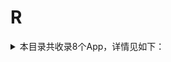 # R
<details>
<summary>
本目录共收录8个App，详情见如下：
</summary>

- [reddit](https://quantumult.app/x/open-app/add-resource?remote-resource=%7B%22rewrite_remote%22%3A%20%5B%22https%3A%2F%2Fraw.githubusercontent.com%2Fzirawell%2FR-Store%2Fmain%2FRule%2FQuanX%2FAdblock%2FApp%2FR%2Freddit%2Frewrite%2Freddit.conf%2C%20tag%3Dreddit%22%5D%7D)
- [rouman5](https://quantumult.app/x/open-app/add-resource?remote-resource=%7B%22filter_remote%22%3A%20%5B%22https%3A%2F%2Fraw.githubusercontent.com%2Fzirawell%2FR-Store%2Fmain%2FRule%2FQuanX%2FAdblock%2FApp%2FR%2Frouman5%2Ffilter%2Frouman5.list%2C%20tag%3Drouman5%22%5D%7D)
- [人人视频](https://quantumult.app/x/open-app/add-resource?remote-resource=%7B%22rewrite_remote%22%3A%20%5B%22https%3A%2F%2Fraw.githubusercontent.com%2Fzirawell%2FR-Store%2Fmain%2FRule%2FQuanX%2FAdblock%2FApp%2FR%2F%E4%BA%BA%E4%BA%BA%E8%A7%86%E9%A2%91%2Frewrite%2Frrtv.conf%2C%20tag%3D%E4%BA%BA%E4%BA%BA%E8%A7%86%E9%A2%91%22%5D%7D)
- [人民日报](https://quantumult.app/x/open-app/add-resource?remote-resource=%7B%22rewrite_remote%22%3A%20%5B%22https%3A%2F%2Fraw.githubusercontent.com%2Fzirawell%2FR-Store%2Fmain%2FRule%2FQuanX%2FAdblock%2FApp%2FR%2F%E4%BA%BA%E6%B0%91%E6%97%A5%E6%8A%A5%2Frewrite%2Fpeopleapp.conf%2C%20tag%3D%E4%BA%BA%E6%B0%91%E6%97%A5%E6%8A%A5%22%5D%7D)
- [日产智联](https://quantumult.app/x/open-app/add-resource?remote-resource=%7B%22rewrite_remote%22%3A%20%5B%22https%3A%2F%2Fraw.githubusercontent.com%2Fzirawell%2FR-Store%2Fmain%2FRule%2FQuanX%2FAdblock%2FApp%2FR%2F%E6%97%A5%E4%BA%A7%E6%99%BA%E8%81%94%2Frewrite%2Fnissan.conf%2C%20tag%3D%E6%97%A5%E4%BA%A7%E6%99%BA%E8%81%94%22%5D%7D)
- [日日煮](https://quantumult.app/x/open-app/add-resource?remote-resource=%7B%22rewrite_remote%22%3A%20%5B%22https%3A%2F%2Fraw.githubusercontent.com%2Fzirawell%2FR-Store%2Fmain%2FRule%2FQuanX%2FAdblock%2FApp%2FR%2F%E6%97%A5%E6%97%A5%E7%85%AE%2Frewrite%2Fdaydaycook.conf%2C%20tag%3D%E6%97%A5%E6%97%A5%E7%85%AE%22%5D%7D)
- [日淘任意门](https://quantumult.app/x/open-app/add-resource?remote-resource=%7B%22rewrite_remote%22%3A%20%5B%22https%3A%2F%2Fraw.githubusercontent.com%2Fzirawell%2FR-Store%2Fmain%2FRule%2FQuanX%2FAdblock%2FApp%2FR%2F%E6%97%A5%E6%B7%98%E4%BB%BB%E6%84%8F%E9%97%A8%2Frewrite%2Fmeruki.conf%2C%20tag%3D%E6%97%A5%E6%B7%98%E4%BB%BB%E6%84%8F%E9%97%A8%22%5D%7D)
- [瑞幸咖啡](https://quantumult.app/x/open-app/add-resource?remote-resource=%7B%22rewrite_remote%22%3A%20%5B%22https%3A%2F%2Fraw.githubusercontent.com%2Fzirawell%2FR-Store%2Fmain%2FRule%2FQuanX%2FAdblock%2FApp%2FR%2F%E7%91%9E%E5%B9%B8%E5%92%96%E5%95%A1%2Frewrite%2Flkcoffee.conf%2C%20tag%3D%E7%91%9E%E5%B9%B8%E5%92%96%E5%95%A1%22%5D%7D)

</details>